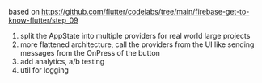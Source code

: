 based on https://github.com/flutter/codelabs/tree/main/firebase-get-to-know-flutter/step_09
1. split the AppState into multiple providers for real world large projects
2. more flattened architecture, call the providers from the UI like sending messages from the OnPress of the button
3. add analytics, a/b testing
4. util for logging